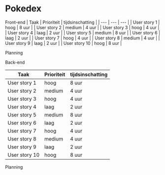 # Pokedex


Front-end
| Taak | Prioriteit | tijdsinschatting |
| --- | --- | --- |
| User story 1 | hoog | 8 uur |
| User story 2 | medium | 4 uur |
| User story 3 | hoog | 4 uur |
| User story 4 | laag | 2 uur |
| User story 5 | medium | 8 uur |
| User story 6 | laag | 2 uur |
| User story 7 | hoog | 4 uur |
| User story 8 | medium | 4 uur |
| User story 9 | laag | 2 uur |
| User story 10 | hoog | 8 uur |

Planning

Back-end

| Taak | Prioriteit | tijdsinschatting |
| --- | --- | --- |
| User story 1 | hoog | 8 uur |
| User story 2 | medium | 4 uur |
| User story 3 | hoog | 4 uur |
| User story 4 | laag | 2 uur |
| User story 5 | medium | 8 uur |
| User story 6 | laag | 2 uur |
| User story 7 | hoog | 4 uur |
| User story 8 | medium | 4 uur |
| User story 9 | laag | 2 uur |
| User story 10 | hoog | 8 uur |

Planning